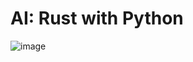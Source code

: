 # AI: Rust with Python

![image](https://github.com/user-attachments/assets/60a0f40b-9efe-4b20-a525-738cdecef072)
